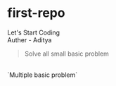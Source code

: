 # first-repo
Let's Start Coding 
<br>
Auther - Aditya
<br>
>Solve all small basic problem
<br>
`Multiple basic problem`
